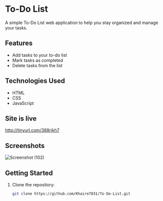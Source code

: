 # To-Do List

A simple To-Do List web application to help you stay organized and manage your tasks.

## Features

- Add tasks to your to-do list
- Mark tasks as completed
- Delete tasks from the list

## Technologies Used

- HTML
- CSS
- JavaScript

## Site is live 

http://tinyurl.com/388rjkh7

## Screenshots

![Screenshot (102)](https://github.com/Khaire7031/To-Do-List/assets/121940469/6affdbe7-6f0b-4408-bab0-0e19e73be89d)


## Getting Started

1. Clone the repository:

   ```bash
   git clone https://github.com/Khaire7031/To-Do-List.git
